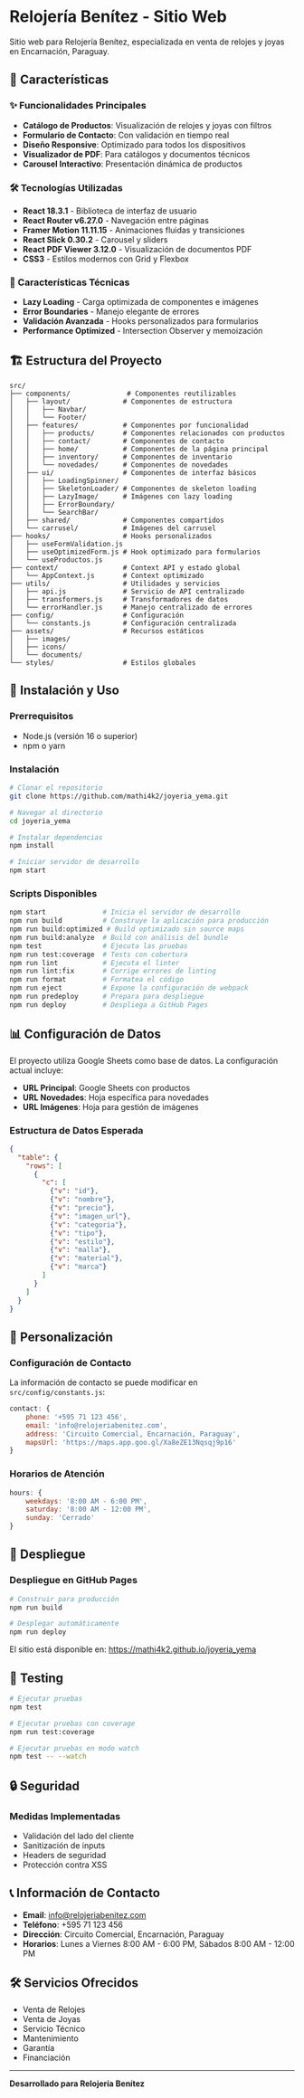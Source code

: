 # Relojería Benítez - Sitio Web

Sitio web para Relojería Benítez, especializada en venta de relojes y joyas en Encarnación, Paraguay.

## 🚀 Características

### ✨ Funcionalidades Principales
- **Catálogo de Productos**: Visualización de relojes y joyas con filtros
- **Formulario de Contacto**: Con validación en tiempo real
- **Diseño Responsive**: Optimizado para todos los dispositivos
- **Visualizador de PDF**: Para catálogos y documentos técnicos
- **Carousel Interactivo**: Presentación dinámica de productos

### 🛠️ Tecnologías Utilizadas
- **React 18.3.1** - Biblioteca de interfaz de usuario
- **React Router v6.27.0** - Navegación entre páginas
- **Framer Motion 11.11.15** - Animaciones fluidas y transiciones
- **React Slick 0.30.2** - Carousel y sliders
- **React PDF Viewer 3.12.0** - Visualización de documentos PDF
- **CSS3** - Estilos modernos con Grid y Flexbox

### 📱 Características Técnicas
- **Lazy Loading** - Carga optimizada de componentes e imágenes
- **Error Boundaries** - Manejo elegante de errores
- **Validación Avanzada** - Hooks personalizados para formularios
- **Performance Optimized** - Intersection Observer y memoización

## 🏗️ Estructura del Proyecto

```
src/
├── components/              # Componentes reutilizables
│   ├── layout/             # Componentes de estructura
│   │   ├── Navbar/
│   │   └── Footer/
│   ├── features/           # Componentes por funcionalidad
│   │   ├── products/       # Componentes relacionados con productos
│   │   ├── contact/        # Componentes de contacto
│   │   ├── home/           # Componentes de la página principal
│   │   ├── inventory/      # Componentes de inventario
│   │   └── novedades/      # Componentes de novedades
│   ├── ui/                 # Componentes de interfaz básicos
│   │   ├── LoadingSpinner/
│   │   ├── SkeletonLoader/ # Componentes de skeleton loading
│   │   ├── LazyImage/      # Imágenes con lazy loading
│   │   ├── ErrorBoundary/
│   │   └── SearchBar/
│   ├── shared/             # Componentes compartidos
│   └── carrusel/           # Imágenes del carrusel
├── hooks/                  # Hooks personalizados
│   ├── useFormValidation.js
│   ├── useOptimizedForm.js # Hook optimizado para formularios
│   └── useProductos.js
├── context/                # Context API y estado global
│   └── AppContext.js       # Context optimizado
├── utils/                  # Utilidades y servicios
│   ├── api.js              # Servicio de API centralizado
│   ├── transformers.js     # Transformadores de datos
│   └── errorHandler.js     # Manejo centralizado de errores
├── config/                 # Configuración
│   └── constants.js        # Configuración centralizada
├── assets/                 # Recursos estáticos
│   ├── images/
│   ├── icons/
│   └── documents/
└── styles/                 # Estilos globales
```

## 🚀 Instalación y Uso

### Prerrequisitos
- Node.js (versión 16 o superior)
- npm o yarn

### Instalación
```bash
# Clonar el repositorio
git clone https://github.com/mathi4k2/joyeria_yema.git

# Navegar al directorio
cd joyeria_yema

# Instalar dependencias
npm install

# Iniciar servidor de desarrollo
npm start
```

### Scripts Disponibles
```bash
npm start              # Inicia el servidor de desarrollo
npm run build          # Construye la aplicación para producción
npm run build:optimized # Build optimizado sin source maps
npm run build:analyze  # Build con análisis del bundle
npm test               # Ejecuta las pruebas
npm run test:coverage  # Tests con cobertura
npm run lint           # Ejecuta el linter
npm run lint:fix       # Corrige errores de linting
npm run format         # Formatea el código
npm run eject          # Expone la configuración de webpack
npm run predeploy      # Prepara para despliegue
npm run deploy         # Despliega a GitHub Pages
```

## 📊 Configuración de Datos

El proyecto utiliza Google Sheets como base de datos. La configuración actual incluye:

- **URL Principal**: Google Sheets con productos
- **URL Novedades**: Hoja específica para novedades
- **URL Imágenes**: Hoja para gestión de imágenes

### Estructura de Datos Esperada
```json
{
  "table": {
    "rows": [
      {
        "c": [
          {"v": "id"},
          {"v": "nombre"},
          {"v": "precio"},
          {"v": "imagen_url"},
          {"v": "categoria"},
          {"v": "tipo"},
          {"v": "estilo"},
          {"v": "malla"},
          {"v": "material"},
          {"v": "marca"}
        ]
      }
    ]
  }
}
```

## 🎨 Personalización

### Configuración de Contacto
La información de contacto se puede modificar en `src/config/constants.js`:

```javascript
contact: {
    phone: '+595 71 123 456',
    email: 'info@relojeriabenitez.com',
    address: 'Circuito Comercial, Encarnación, Paraguay',
    mapsUrl: 'https://maps.app.goo.gl/Xa8eZE13Nqsqj9p16'
}
```

### Horarios de Atención
```javascript
hours: {
    weekdays: '8:00 AM - 6:00 PM',
    saturday: '8:00 AM - 12:00 PM',
    sunday: 'Cerrado'
}
```

## 📱 Despliegue

### Despliegue en GitHub Pages
```bash
# Construir para producción
npm run build

# Desplegar automáticamente
npm run deploy
```

El sitio está disponible en: https://mathi4k2.github.io/joyeria_yema

## 🧪 Testing

```bash
# Ejecutar pruebas
npm test

# Ejecutar pruebas con coverage
npm run test:coverage

# Ejecutar pruebas en modo watch
npm test -- --watch
```

## 🔒 Seguridad

### Medidas Implementadas
- Validación del lado del cliente
- Sanitización de inputs
- Headers de seguridad
- Protección contra XSS

## 📞 Información de Contacto

- **Email**: info@relojeriabenitez.com
- **Teléfono**: +595 71 123 456
- **Dirección**: Circuito Comercial, Encarnación, Paraguay
- **Horarios**: Lunes a Viernes 8:00 AM - 6:00 PM, Sábados 8:00 AM - 12:00 PM

## 🛠️ Servicios Ofrecidos

- Venta de Relojes
- Venta de Joyas
- Servicio Técnico
- Mantenimiento
- Garantía
- Financiación

---

**Desarrollado para Relojería Benítez**
